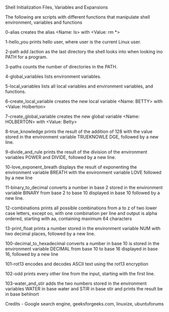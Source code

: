 Shell Initialization Files, Variables and Expansions

The following are scripts with different functions that manipulate shell environment, variables and functions

0-alias creates the alias  <Name: ls> with <Value: rm *>

1-hello_you prints hello user, where user is the current Linux user.

2-path add /action as the last directory the shell looks into when looking ino PATH for a program.

3-paths counts the number of directories in the PATH.

4-global_variables lists environment variables.

5-local_variables lists all local variables and environment variables, and functions.

6-create_local_variable creates the new local variable <Name: BETTY> with <Value: Holberton>

7-create_global_variable creates the new global variable <Name: HOLBERTON> with <Value: Betty>

8-true_knowledge  prints the result of the addition of 128 with the value stored in the environment variable TRUEKNOWLE
DGE, followed by a new line.

9-divide_and_rule  prints the result of  the division of the environment variables POWER and DIVIDE, followed by a new line.

10-love_exponent_breath displays the result of exponenting the environment variable BREATH with the environment variable LOVE followed by a new line

11-binary_to_decimal  converts a number in base 2 stored in the environment variable BINARY from base 2 to base 10 displayed in base 10 followed by a new line.

12-combinations prints all possible combinations from a to z of two lower case letters, except oo, with one combination per line and output is alpha ordered, starting with aa, containing maximum 64 characters

13-print_float prints a number stored in the environment variable NUM with two decimal places, followed by a new line.

100-decimal_to_hexadecimal converts a number in base 10 is stored in the environment variable DECIMAL from base 10 to base 16 displayed in base 16, followed by a new line

101-rot13 encodes and decodes ASCII text using the rot13 encryption

102-odd prints every other line from the input, starting with the first line.

103-water_and_stir  adds the two numbers stored in the environment variables WATER in base water and STIR in base stir and prints the result be in base behlnort


Credits - Google search engine, geeksforgeeks.com, linuxize, ubuntuforums

